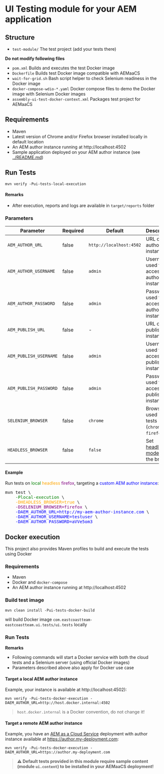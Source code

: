 
UI Testing module for your AEM application
===


## Structure

* `test-module/` The test project (add your tests there)

**Do not modify following files**
* `pom.xml` Builds and executes the test Docker image
* `Dockerfile` Builds test Docker image compatible with AEMaaCS
* `wait-for-grid.sh` Bash script helper to check Selenium readiness in the Docker image
* `docker-compose-wdio-*.yaml` Docker compose files to demo the Docker image with Selenium Docker images
* `assembly-ui-test-docker-context.xml` Packages test project for AEMaaCS


## Requirements

* Maven
* Latest version of Chrome and/or Firefox browser installed locally in default location
* An AEM author instance running at http://localhost:4502
* Sample application deployed on your AEM author instance (see [../README.md](../README.md))


## Run Tests

```
mvn verify -Pui-tests-local-execution
```

#### Remarks
* After execution, reports and logs are available in `target/reports` folder

### Parameters

| Parameter | Required | Default| Description |
| --- | --- | --- | --- |
| `AEM_AUTHOR_URL`        | false     | `http://localhost:4502` | URL of the author instance |
| `AEM_AUTHOR_USERNAME`   | false     | `admin`                 | Username used to access the author instance |
| `AEM_AUTHOR_PASSWORD`   | false     | `admin`                 | Password used to access the author instance |
| `AEM_PUBLISH_URL`       | false     | -                       | URL of the publish instance |
| `AEM_PUBLISH_USERNAME`  | false     | `admin`                 | Username used to access the publish instance |
| `AEM_PUBLISH_PASSWORD`  | false     | `admin`                 | Password used to access the publish instance |
| `SELENIUM_BROWSER`      | false     | `chrome`                | Browser used in the tests (`chrome` **_or_** `firefox`) |
| `HEADLESS_BROWSER`      | false     | `false`                 | Set [headless mode](https://en.wikipedia.org/wiki/Headless_browser) of the browser |

#### Example

Run tests on <span style="color:green">local</span> <span style="color:orange">headless</span> <span style="color:purple">firefox</span>, targeting a <span style="color:blue">custom AEM author instance</span>:

<PRE>
mvn test \
    <span style="color:green">-Plocal-execution</span> \
    <span style="color:orange">-DHEADLESS_BROWSER=true</span> \
    <span style="color:purple">-DSELENIUM_BROWSER=firefox</span> \
    <span style="color:blue">-DAEM_AUTHOR_URL=http://my-aem-author-instance.com</span> \
    <span style="color:blue">-DAEM_AUTHOR_USERNAME=testuser</span> \
    <span style="color:blue">-DAEM_AUTHOR_PASSWORD=aVVe5om3</span>
</PRE>


## Docker execution

This project also provides Maven profiles to build and execute the tests using Docker

### Requirements

* Maven
* Docker and `docker-compose`
* An AEM author instance running at http://localhost:4502

### Build test image

```
mvn clean install -Pui-tests-docker-build
```

will build Docker image `com.eastcoastteam-eastcoastteam.ui.tests/ui.tests` locally

### Run Tests

**Remarks**
* Following commands will start a Docker service with both the cloud tests and a Selenium server (using official Docker images)
* Parameters described above also apply for Docker use case

#### Target a local AEM author instance

Example, your instance is available at http://localhost:4502):

```
mvn verify -Pui-tests-docker-execution -DAEM_AUTHOR_URL=http://host.docker.internal:4502
```

> `host.docker.internal` is a Docker convention, do not change it!

#### Target a remote AEM author instance

Example, you have an [AEM as a Cloud Service](https://docs.adobe.com/content/help/en/experience-manager-cloud-service/overview/introduction.html) deployment with author instance available at https://author.my-deployment.com:


```
mvn verify -Pui-tests-docker-execution -DAEM_AUTHOR_URL=https://author.my-deployment.com
```

> **&#x26A0; Default tests provided in this module require sample content (module `ui.content`) to be installed in your AEMaaCS deployment!**
